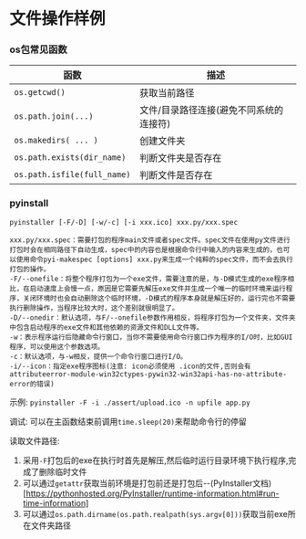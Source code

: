 # 文件操作样例

### os包常见函数

函数 | 描述
--- | ---
`os.getcwd()`  |  获取当前路径
`os.path.join(...)`  |  文件/目录路径连接(避免不同系统的连接符)
`os.makedirs( ... )`  |  创建文件夹
`os.path.exists(dir_name)`  |  判断文件夹是否存在
`os.path.isfile(full_name)`  |  判断文件是否存在


### pyinstall

```
pyinstaller [-F/-D] [-w/-c] [-i xxx.ico] xxx.py/xxx.spec

xxx.py/xxx.spec：需要打包的程序main文件或者spec文件。spec文件在使用py文件进行打包时会在相同路径下自动生成，spec中的内容也是根据命令行中输入的内容来生成的，也可以使用命令pyi-makespec [options] xxx.py来生成一个纯粹的spec文件，而不会去执行打包的操作。
-F/--onefile：将整个程序打包为一个exe文件，需要注意的是，与-D模式生成的exe程序相比，在启动速度上会慢一点，原因是它需要先解压exe文件并生成一个唯一的临时环境来运行程序，关闭环境时也会自动删除这个临时环境，-D模式的程序本身就是解压好的，运行完也不需要执行删除操作，当程序比较大时，这个差别就很明显了。
-D/--onedir：默认选项，与F/--onefile参数作用相反，将程序打包为一个文件夹，文件夹中包含启动程序的exe文件和其他依赖的资源文件和DLL文件等。
-w：表示程序运行后隐藏命令行窗口，当你不需要使用命令行窗口作为程序的I/O时，比如GUI程序，可以使用这个参数选项。
-c：默认选项，与-w相反，提供一个命令行窗口进行I/O。
-i/--icon：指定exe程序图标(注意: icon必须使用 .icon的文件,否则会有attributeerror-module-win32ctypes-pywin32-win32api-has-no-attribute-error的错误)
```

示例:
`pyinstaller -F -i ./assert/upload.ico -n upfile app.py`

调试:
可以在主函数结束前调用`time.sleep(20)`来帮助命令行的停留

读取文件路径:
1. 采用`-F`打包后的exe在执行时首先是解压,然后临时运行目录环境下执行程序,完成了删除临时文件
2. 可以通过`getattr`获取当前环境是打包前还是打包后--(PyInstaller文档)[https://pythonhosted.org/PyInstaller/runtime-information.html#run-time-information]
3. 可以通过`os.path.dirname(os.path.realpath(sys.argv[0]))`获取当前exe所在文件夹路径

